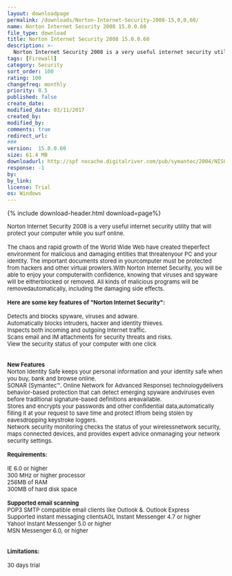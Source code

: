 ```yaml
---
layout: downloadpage
permalink: /downloads/Norton-Internet-Security-2008-15,0,0,60/
name: Norton Internet Security 2008 15.0.0.60
file_type: download
title: Norton Internet Security 2008 15.0.0.60
description: >-
  Norton Internet Security 2008 is a very useful internet security utility that will protect your computer while you surf online
tags: [Firewall]
category: Security
sort_order: 100
rating: 100
changefreq: monthly
priority: 0.5
published: false
create_date: 
modified_date: 03/11/2017
created_by: 
modified_by: 
comments: true
redirect_url: 
### 
version:  15.0.0.60
size: 61.4 MB
downloadurl: http://spf nocache.digitalriver.com/pub/symantec/2004/NIS081500.exe
response: -1
by: 
by_link: 
license: Trial 
os: Windows
---
```


{% include download-header.html download=page%}

<p style="fix-download-text !important">
<p><font size="2"><p>Norton Internet Security 2008 is a very useful internet security utility that will protect your computer while you surf online.<br />
<br />
The chaos and rapid growth of the World Wide Web have created theperfect environment for malicious and damaging entities that threatenyour PC and your identity. The important documents stored in yourcomputer must be protected from hackers and other virtual prowlers.With Norton Internet Security, you will be able to enjoy your computerwith confidence, knowing that viruses and spyware will be eitherblocked or removed. All kinds of malicious programs will be removedautomatically, including the damaging side effects.<br />
<br />
<span><strong>Here are some key features of "Norton Internet Security":</strong></span><br />
<br />
Detects and blocks spyware, viruses and adware. <br />
Automatically blocks intruders, hacker and identity thieves. <br />
Inspects both incoming and outgoing Internet traffic. <br />
Scans email</a> and IM attachments for security threats and risks. <br />
View the security status of your computer with one click<br />
<br />
<br />
<strong>New Features</strong><br />
Norton Identity Safe keeps your personal information and your identity safe when you buy, bank and browse online. <br />
SONAR (Symantec™. Online Network for Advanced Response) technologydelivers behavior-based protection that can detect emerging spyware andviruses even before traditional signature-based definitions areavailable. <br />
Stores and encrypts your passwords and other confidential data,automatically filling it at your request to save time and protect itfrom being stolen by eavesdropping keystroke loggers. <br />
Network security monitoring checks the status of your wirelessnetwork security, maps connected devices, and provides expert advice onmanaging your network security settings.<br />
<br />
<span><strong>Requirements:</strong></span><br />
<br />
IE 6.0 or higher <br />
300 MHz or higher processor <br />
256MB of RAM <br />
300MB of hard disk space <br />
<br />
<strong>Supported email scanning</strong><br />
POP3 SMTP compatible email clients like Outlook &amp;. Outlook Express <br />
Supported instant messaging clientsAOL Instant Messenger 4.7 or higher <br />
Yahoo! Instant Messenger 5.0 or higher <br />
MSN Messenger 6.0, or higher <br />
<br />
<br />
<span><strong>Limitations:</strong></span><br />
<br />
30 days trial</p></p></p>
